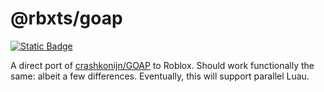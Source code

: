 # @rbxts/goap
<a href="https://raja.rocks/projects/U100P0406A00.html"><img alt="Static Badge" src="https://img.shields.io/badge/raja.rocks-U100P0406A00-lightgray?style=flat-square"></a>

A direct port of [crashkonijn/GOAP](https://github.com/crashkonijn/GOAP) to Roblox. Should work functionally the same: albeit a few differences. Eventually, this will support parallel Luau.
